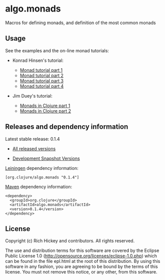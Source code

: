 # algo.monads

Macros for defining monads, and definition of the most common monads

## Usage

See the examples and the on-line monad tutorials:

* Konrad Hinsen's tutorial:
  * [Monad tutorial part 1](http://onclojure.com/2009/03/05/a-monad-tutorial-for-clojure-programmers-part-1/)
  * [Monad tutorial part 2](http://onclojure.com/2009/03/06/a-monad-tutorial-for-clojure-programmers-part-2/)
  * [Monad tutorial part 3](http://onclojure.com/2009/03/23/a-monad-tutorial-for-clojure-programmers-part-3/)
  * [Monad tutorial part 4](http://onclojure.com/2009/04/24/a-monad-tutorial-for-clojure-programmers-part-4/)

* Jim Duey's tutorial:
  * [Monads in Clojure part 1](http://www.intensivesystems.net/tutorials/monads_101.html)
  * [Monads in Clojure part 2](http://www.intensivesystems.net/tutorials/monads_201.html)


## Releases and dependency information

Latest stable release: 0.1.4

* [All released versions](http://search.maven.org/#search%7Cgav%7C1%7Cg%3A%22org.clojure%22%20AND%20a%3A%22algo.monads%22)

* [Development Snapshot Versions](https://oss.sonatype.org/index.html#nexus-search;gav~org.clojure~algo.monads~~~)

[Leiningen](http://github.com/technomancy/leiningen/) dependency information:

    [org.clojure/algo.monads "0.1.4"]

[Maven](http://maven.apache.org/) dependency information:

    <dependency>
      <groupId>org.clojure</groupId>
      <artifactId>algo.monads</artifactId>
      <version>0.1.4</version>
    </dependency>


## License

Copyright (c) Rich Hickey and contributors. All rights reserved.

The use and distribution terms for this software are covered by the
Eclipse Public License 1.0 (http://opensource.org/licenses/eclipse-1.0.php)
which can be found in the file epl.html at the root of this distribution.
By using this software in any fashion, you are agreeing to be bound by
the terms of this license.
You must not remove this notice, or any other, from this software.


